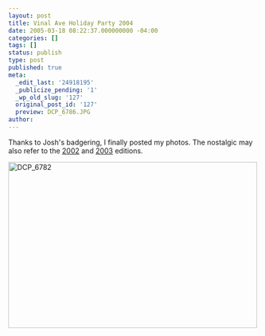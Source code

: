 ```yaml
---
layout: post
title: Vinal Ave Holiday Party 2004
date: 2005-03-18 08:22:37.000000000 -04:00
categories: []
tags: []
status: publish
type: post
published: true
meta:
  _edit_last: '24918195'
  _publicize_pending: '1'
  _wp_old_slug: '127'
  original_post_id: '127'
  preview: DCP_6786.JPG
author: 
---
```

Thanks to Josh's badgering, I finally posted my photos.  The nostalgic may also refer to the <a href="http://www.matthewsim.com/albums/vinal/">2002</a> and <a href="http://www.matthewsim.com/weblog/93/">2003</a> editions.

<a href="http://www.flickr.com/photos/matthewsim/sets/1250273/" title="DCP_6782 by Matthew Simoneau, on Flickr"><img src="http://farm1.staticflickr.com/24/57758400_f659bbac3c.jpg" width="500" height="333" alt="DCP_6782" /></a>
